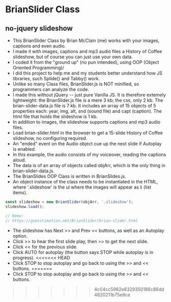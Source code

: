 # BrianSlider Class
## no-jquery slideshow
- This BrianSlider Class by Brian McClain (me) works with your images, captions and even audio. 
- I made it with images, captions and mp3 audio files a History of Coffee slideshow, but of course you can just use your own data.
- I coded it from the "ground up" (no pun intended), using OOP (Object Oriented Programming)/
- I did this project to help me and my students better understand how JS libraries, such Splide() and Tabby() work.
- Unlike so many Class files, BrianSlider.js is NOT minified, so programmers can analyze the code.
- I made this without jQuery -- just pure Vanilla JS. It is therefore extemely lightweight: the BrianSlider.js file is a mere 3 kb; the css, only 2 kb. The brian-slider-data.js file is 7 kb. It includes an array of 15 objects of 5 properties each: year, img, alt, snd (sound file) and capt (caption). The html file that holds the slideshow is 1 kb.
- In addition to images, the slideshow supports captions and mp3 audio files.
- Load brian-slider.html in the browser to get a 15-slide History of Coffee slideshow, no configuring required.
- An "ended" event on the Audio object cue up the next slide if Autoplay is enabled.
- In this example, the audio consists of my voiceover, reading the captions aloud.
- The data is of an array of objects called objArr, which is the only thing in brian-slider-data.js. 
- The BrianSlides OOP Class is written in BrianSlides.js.
- An object instance of the class needs to be instantiated in the HTML, where '.slideshow' is the ul where the images will appear as li (list items).

```js
const slideshow = new BrianSlider(objArr, '.slideshow');
slideshow.load();

// Demo:
// https://guesstimation.net/BrianSlider/brian-slider.html
```

- The slideshow has Next >> and Prev << buttons, as well as an Autoplay option.
- Click >> to hear the first slide play, then >> to get the next slide.
- Click << for the previous slide.
- Click AUTO for autoplay (the button says STOP while autoplay is in progress).
<<<<<<< HEAD
- Click STOP to stop autoplay and go back to using the >> and << buttons.
=======
- Click STOP to stop autoplay and go back to using the >> and << buttons.
>>>>>>> 4c04cc5982e8329350186c86dd4820211b75e8ce
